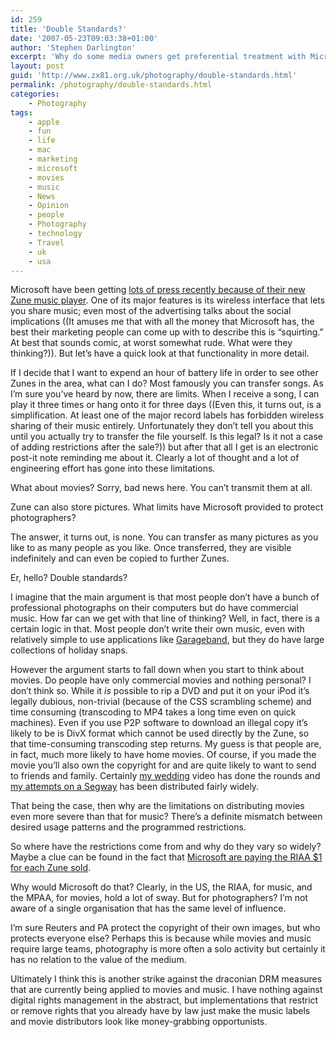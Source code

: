 ```yaml
---
id: 259
title: 'Double Standards?'
date: '2007-05-23T09:03:38+01:00'
author: 'Stephen Darlington'
excerpt: 'Why do some media owners get preferential treatment with Microsoft''s new Zune player?'
layout: post
guid: 'http://www.zx81.org.uk/photography/double-standards.html'
permalink: /photography/double-standards.html
categories:
    - Photography
tags:
    - apple
    - fun
    - life
    - mac
    - marketing
    - microsoft
    - movies
    - music
    - News
    - Opinion
    - people
    - Photography
    - technology
    - Travel
    - uk
    - usa
---
```


Microsoft have been getting [lots of press recently because of their new Zune music player](http://www.nytimes.com/2006/11/09/technology/09pogue.html?pagewanted=1&ref=technology "NY Times take on Zune"). One of its major features is its wireless interface that lets you share music; even most of the advertising talks about the social implications ((It amuses me that with all the money that Microsoft has, the best their marketing people can come up with to describe this is “squirting.” At best that sounds comic, at worst somewhat rude. What were they thinking?)). But let’s have a quick look at that functionality in more detail.

If I decide that I want to expend an hour of battery life in order to see other Zunes in the area, what can I do? Most famously you can transfer songs. As I’m sure you’ve heard by now, there are limits. When I receive a song, I can play it three times or hang onto it for three days ((Even this, it turns out, is a simplification. At least one of the major record labels has forbidden wireless sharing of their music entirely. Unfortunately they don’t tell you about this until you actually try to transfer the file yourself. Is this legal? Is it not a case of adding restrictions after the sale?)) but after that all I get is an electronic post-it note reminding me about it. Clearly a lot of thought and a lot of engineering effort has gone into these limitations.

What about movies? Sorry, bad news here. You can’t transmit them at all.

Zune can also store pictures. What limits have Microsoft provided to protect photographers?

The answer, it turns out, is none. You can transfer as many pictures as you like to as many people as you like. Once transferred, they are visible indefinitely and can even be copied to further Zunes.

Er, hello? Double standards?

I imagine that the main argument is that most people don’t have a bunch of professional photographs on their computers but do have commercial music. How far can we get with that line of thinking? Well, in fact, there is a certain logic in that. Most people don’t write their own music, even with relatively simple to use applications like [Garageband](http://www.apple.com/uk/garageband/ "Apple iLife"), but they do have large collections of holiday snaps.

However the argument starts to fall down when you start to think about movies. Do people have only commercial movies and nothing personal? I don’t think so. While it *is* possible to rip a DVD and put it on your iPod it’s legally dubious, non-trivial (because of the CSS scrambling scheme) and time consuming (transcoding to MP4 takes a long time even on quick machines). Even if you use P2P software to download an illegal copy it’s likely to be is DivX format which cannot be used directly by the Zune, so that time-consuming transcoding step returns. My guess is that people are, in fact, much more likely to have home movies. Of course, if you made the movie you’ll also own the copyright for and are quite likely to want to send to friends and family. Certainly [my wedding](http://www.zx81.org.uk/blog/the-big-day.html "My wedding") video has done the rounds and [my attempts on a Segway](http://www.zx81.org.uk/travel/lille-2006.html "Segways in Lille") has been distributed fairly widely.

That being the case, then why are the limitations on distributing movies even more severe than that for music? There’s a definite mismatch between desired usage patterns and the programmed restrictions.

So where have the restrictions come from and why do they vary so widely? Maybe a clue can be found in the fact that [Microsoft are paying the RIAA $1 for each Zune sold](http://daringfireball.net/2006/11/buy_that_for_a_dollar "MS bows to RIAA pressure").

Why would Microsoft do that? Clearly, in the US, the RIAA, for music, and the MPAA, for movies, hold a lot of sway. But for photographers? I’m not aware of a single organisation that has the same level of influence.

I’m sure Reuters and PA protect the copyright of their own images, but who protects everyone else? Perhaps this is because while movies and music require large teams, photography is more often a solo activity but certainly it has no relation to the value of the medium.

Ultimately I think this is another strike against the draconian DRM measures that are currently being applied to movies and music. I have nothing against digital rights management in the abstract, but implementations that restrict or remove rights that you already have by law just make the music labels and movie distributors look like money-grabbing opportunists.